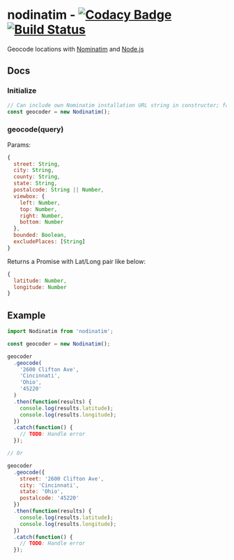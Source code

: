 # nodinatim - [![Codacy Badge](https://api.codacy.com/project/badge/Grade/1c4b7bd836384aa696e7f192dac6340a)](https://www.codacy.com/app/andrew-lively2/nodinatim?utm_source=github.com&amp;utm_medium=referral&amp;utm_content=andrewlively/nodinatim&amp;utm_campaign=Badge_Grade) [![Build Status](https://travis-ci.org/andrewlively/nodinatim.svg?branch=master)](https://travis-ci.org/andrewlively/nodinatim)

Geocode locations with [Nominatim](https://wiki.openstreetmap.org/wiki/Nominatim) and [Node.js](https://nodejs.org/)

## Docs

### Initialize

```javascript
// Can include own Nominatim installation URL string in constructor; falls back to public API
const geocoder = new Nodinatim();

```

### geocode(query)

Params: 

```javascript
{
  street: String,
  city: String,
  county: String,
  state: String,
  postalcode: String || Number,
  viewbox: {
    left: Number,
    top: Number,
    right: Number,
    bottom: Number
  },
  bounded: Boolean,
  excludePlaces: [String]
}
```

Returns a Promise with Lat/Long pair like below:

```javascript
{
  latitude: Number,
  longitude: Number
}
```

## Example
```javascript
import Nodinatim from 'nodinatim';

const geocoder = new Nodinatim();

geocoder
  .geocode(
    '2600 Clifton Ave',
    'Cincinnati',
    'Ohio',
    '45220'
  )
  .then(function(results) {
    console.log(results.latitude);
    console.log(results.longitude);
  })
  .catch(function() {
    // TODO: Handle error
  });

// Or

geocoder
  .geocode({
    street: '2600 Clifton Ave',
    city: 'Cincinnati',
    state: 'Ohio',
    postalcode: '45220'
  })
  .then(function(results) {
    console.log(results.latitude);
    console.log(results.longitude);
  })
  .catch(function() {
    // TODO: Handle error
  });

```

